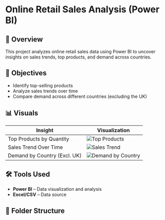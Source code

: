 # Online Retail Sales Analysis (Power BI)

## 📌 Overview
This project analyzes online retail sales data using Power BI to uncover insights on sales trends, top products, and demand across countries.

## 🎯 Objectives
- Identify top-selling products
- Analyze sales trends over time
- Compare demand across different countries (excluding the UK)

## 📊 Visuals
| Insight | Visualization |
|---------|---------------|
| Top Products by Quantity | ![Top Products](visuals/top_products.png) |
| Sales Trend Over Time | ![Sales Trend](visuals/sales_trend.png) |
| Demand by Country (Excl. UK) | ![Demand by Country](visuals/demand_by_country.png) |

## 🛠 Tools Used
- **Power BI** – Data visualization and analysis
- **Excel/CSV** – Data source

## 📂 Folder Structure
